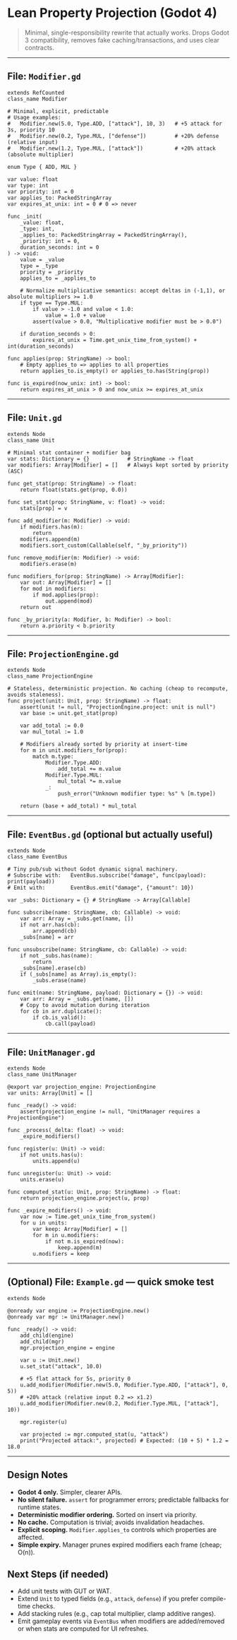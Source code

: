 # Lean Property Projection (Godot 4)

> Minimal, single-responsibility rewrite that actually works. Drops Godot 3 compatibility, removes fake caching/transactions, and uses clear contracts.

---
## File: `Modifier.gd`
```gdscript
extends RefCounted
class_name Modifier

# Minimal, explicit, predictable
# Usage examples:
#   Modifier.new(5.0, Type.ADD, ["attack"], 10, 3)   # +5 attack for 3s, priority 10
#   Modifier.new(0.2, Type.MUL, ["defense"])         # +20% defense (relative input)
#   Modifier.new(1.2, Type.MUL, ["attack"])          # +20% attack (absolute multiplier)

enum Type { ADD, MUL }

var value: float
var type: int
var priority: int = 0
var applies_to: PackedStringArray
var expires_at_unix: int = 0 # 0 => never

func _init(
    _value: float,
    _type: int,
    _applies_to: PackedStringArray = PackedStringArray(),
    _priority: int = 0,
    duration_seconds: int = 0
) -> void:
    value = _value
    type = _type
    priority = _priority
    applies_to = _applies_to

    # Normalize multiplicative semantics: accept deltas in (-1,1), or absolute multipliers >= 1.0
    if type == Type.MUL:
        if value > -1.0 and value < 1.0:
            value = 1.0 + value
        assert(value > 0.0, "Multiplicative modifier must be > 0.0")

    if duration_seconds > 0:
        expires_at_unix = Time.get_unix_time_from_system() + int(duration_seconds)

func applies(prop: StringName) -> bool:
    # Empty applies_to => applies to all properties
    return applies_to.is_empty() or applies_to.has(String(prop))

func is_expired(now_unix: int) -> bool:
    return expires_at_unix > 0 and now_unix >= expires_at_unix
```

---
## File: `Unit.gd`
```gdscript
extends Node
class_name Unit

# Minimal stat container + modifier bag
var stats: Dictionary = {}            # StringName -> float
var modifiers: Array[Modifier] = []   # Always kept sorted by priority (ASC)

func get_stat(prop: StringName) -> float:
    return float(stats.get(prop, 0.0))

func set_stat(prop: StringName, v: float) -> void:
    stats[prop] = v

func add_modifier(m: Modifier) -> void:
    if modifiers.has(m):
        return
    modifiers.append(m)
    modifiers.sort_custom(Callable(self, "_by_priority"))

func remove_modifier(m: Modifier) -> void:
    modifiers.erase(m)

func modifiers_for(prop: StringName) -> Array[Modifier]:
    var out: Array[Modifier] = []
    for mod in modifiers:
        if mod.applies(prop):
            out.append(mod)
    return out

func _by_priority(a: Modifier, b: Modifier) -> bool:
    return a.priority < b.priority
```

---
## File: `ProjectionEngine.gd`
```gdscript
extends Node
class_name ProjectionEngine

# Stateless, deterministic projection. No caching (cheap to recompute, avoids staleness).
func project(unit: Unit, prop: StringName) -> float:
    assert(unit != null, "ProjectionEngine.project: unit is null")
    var base := unit.get_stat(prop)

    var add_total := 0.0
    var mul_total := 1.0

    # Modifiers already sorted by priority at insert-time
    for m in unit.modifiers_for(prop):
        match m.type:
            Modifier.Type.ADD:
                add_total += m.value
            Modifier.Type.MUL:
                mul_total *= m.value
            _:
                push_error("Unknown modifier type: %s" % [m.type])

    return (base + add_total) * mul_total
```

---
## File: `EventBus.gd` (optional but actually useful)
```gdscript
extends Node
class_name EventBus

# Tiny pub/sub without Godot dynamic signal machinery.
# Subscribe with:   EventBus.subscribe("damage", func(payload): print(payload))
# Emit with:        EventBus.emit("damage", {"amount": 10})

var _subs: Dictionary = {} # StringName -> Array[Callable]

func subscribe(name: StringName, cb: Callable) -> void:
    var arr: Array = _subs.get(name, [])
    if not arr.has(cb):
        arr.append(cb)
    _subs[name] = arr

func unsubscribe(name: StringName, cb: Callable) -> void:
    if not _subs.has(name):
        return
    _subs[name].erase(cb)
    if (_subs[name] as Array).is_empty():
        _subs.erase(name)

func emit(name: StringName, payload: Dictionary = {}) -> void:
    var arr: Array = _subs.get(name, [])
    # Copy to avoid mutation during iteration
    for cb in arr.duplicate():
        if cb.is_valid():
            cb.call(payload)
```

---
## File: `UnitManager.gd`
```gdscript
extends Node
class_name UnitManager

@export var projection_engine: ProjectionEngine
var units: Array[Unit] = []

func _ready() -> void:
    assert(projection_engine != null, "UnitManager requires a ProjectionEngine")

func _process(_delta: float) -> void:
    _expire_modifiers()

func register(u: Unit) -> void:
    if not units.has(u):
        units.append(u)

func unregister(u: Unit) -> void:
    units.erase(u)

func computed_stat(u: Unit, prop: StringName) -> float:
    return projection_engine.project(u, prop)

func _expire_modifiers() -> void:
    var now := Time.get_unix_time_from_system()
    for u in units:
        var keep: Array[Modifier] = []
        for m in u.modifiers:
            if not m.is_expired(now):
                keep.append(m)
        u.modifiers = keep
```

---
## (Optional) File: `Example.gd` — quick smoke test
```gdscript
extends Node

@onready var engine := ProjectionEngine.new()
@onready var mgr := UnitManager.new()

func _ready() -> void:
    add_child(engine)
    add_child(mgr)
    mgr.projection_engine = engine

    var u := Unit.new()
    u.set_stat("attack", 10.0)

    # +5 flat attack for 5s, priority 0
    u.add_modifier(Modifier.new(5.0, Modifier.Type.ADD, ["attack"], 0, 5))
    # +20% attack (relative input 0.2 => x1.2)
    u.add_modifier(Modifier.new(0.2, Modifier.Type.MUL, ["attack"], 10))

    mgr.register(u)

    var projected := mgr.computed_stat(u, "attack")
    print("Projected attack:", projected) # Expected: (10 + 5) * 1.2 = 18.0
```

---
## Design Notes
- **Godot 4 only.** Simpler, clearer APIs.
- **No silent failure.** `assert` for programmer errors; predictable fallbacks for runtime states.
- **Deterministic modifier ordering.** Sorted on insert via priority.
- **No cache.** Computation is trivial; avoids invalidation headaches.
- **Explicit scoping.** `Modifier.applies_to` controls which properties are affected.
- **Simple expiry.** Manager prunes expired modifiers each frame (cheap; O(n)).

## Next Steps (if needed)
- Add unit tests with GUT or WAT.
- Extend `Unit` to typed fields (e.g., `attack`, `defense`) if you prefer compile-time checks.
- Add stacking rules (e.g., cap total multiplier, clamp additive ranges).
- Emit gameplay events via `EventBus` when modifiers are added/removed or when stats are computed for UI refreshes.

